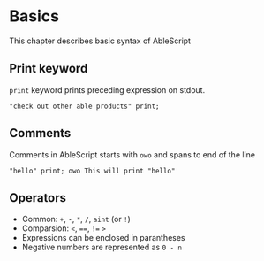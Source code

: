 # Basics
This chapter describes basic syntax of AbleScript

## Print keyword
`print` keyword prints preceding expression on stdout.

```ablescript
"check out other able products" print;
```

## Comments
Comments in AbleScript starts with `owo` and spans to end of the line

```ablescript
"hello" print; owo This will print "hello"
```

## Operators
- Common: `+`, `-`, `*`, `/`, `aint` (or `!`)
- Comparsion: `<`, `==`, `!=` `>`
- Expressions can be enclosed in parantheses
- Negative numbers are represented as `0 - n`